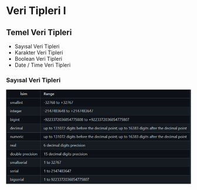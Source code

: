 # Veri Tipleri I
## Temel Veri Tipleri

- Sayısal Veri Tipleri
- Karakter Veri Tipleri
- Boolean Veri Tipleri
- Date / Time Veri Tipleri

### Sayısal Veri Tipleri
![](../img/VeriTipleri1.png)